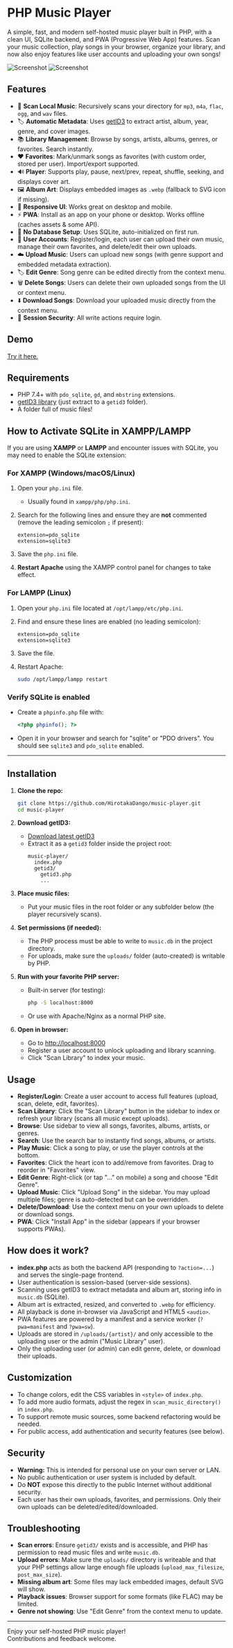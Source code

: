 # PHP Music Player

A simple, fast, and modern self-hosted music player built in PHP, with a clean UI, SQLite backend, and PWA (Progressive Web App) features. Scan your music collection, play songs in your browser, organize your library, and now also enjoy features like user accounts and uploading your own songs!

![Screenshot](https://github.com/user-attachments/assets/9878068a-7ea0-4630-bdda-dff7c72e76f3)
![Screenshot](https://github.com/user-attachments/assets/5f8c05ae-abc7-484b-a805-2323311cab6a)

## Features

- 🎵 **Scan Local Music**: Recursively scans your directory for `mp3`, `m4a`, `flac`, `ogg`, and `wav` files.
- 🏷️ **Automatic Metadata**: Uses [getID3](https://github.com/JamesHeinrich/getID3) to extract artist, album, year, genre, and cover images.
- 📚 **Library Management**: Browse by songs, artists, albums, genres, or favorites. Search instantly.
- ❤️ **Favorites**: Mark/unmark songs as favorites (with custom order, stored per user). Import/export supported.
- 🔊 **Player**: Supports play, pause, next/prev, repeat, shuffle, seeking, and displays cover art.
- 🖼️ **Album Art**: Displays embedded images as `.webp` (fallback to SVG icon if missing).
- 📱 **Responsive UI**: Works great on desktop and mobile.
- ⚡ **PWA**: Install as an app on your phone or desktop. Works offline (caches assets & some API).
- 🚀 **No Database Setup**: Uses SQLite, auto-initialized on first run.
- 👤 **User Accounts**: Register/login, each user can upload their own music, manage their own favorites, and delete/edit their own uploads.
- ☁️ **Upload Music**: Users can upload new songs (with genre support and embedded metadata extraction).
- 🏷️ **Edit Genre**: Song genre can be edited directly from the context menu.
- 🗑️ **Delete Songs**: Users can delete their own uploaded songs from the UI or context menu.
- ⬇️ **Download Songs**: Download your uploaded music directly from the context menu.
- 🔐 **Session Security**: All write actions require login.

## Demo

[Try it here.](http://phpmusic.rf.gd/)

## Requirements

- PHP 7.4+ with `pdo_sqlite`, `gd`, and `mbstring` extensions.
- [getID3 library](https://github.com/JamesHeinrich/getID3) (just extract to a `getid3` folder).
- A folder full of music files!

## How to Activate SQLite in XAMPP/LAMPP

If you are using **XAMPP** or **LAMPP** and encounter issues with SQLite, you may need to enable the SQLite extension:

### For XAMPP (Windows/macOS/Linux)

1. Open your `php.ini` file.  
   - Usually found in `xampp/php/php.ini`.

2. Search for the following lines and ensure they are **not** commented (remove the leading semicolon `;` if present):

    ```
    extension=pdo_sqlite
    extension=sqlite3
    ```

3. Save the `php.ini` file.

4. **Restart Apache** using the XAMPP control panel for changes to take effect.

### For LAMPP (Linux)

1. Open your `php.ini` file located at `/opt/lampp/etc/php.ini`.

2. Find and ensure these lines are enabled (no leading semicolon):

    ```
    extension=pdo_sqlite
    extension=sqlite3
    ```

3. Save the file.

4. Restart Apache:

    ```bash
    sudo /opt/lampp/lampp restart
    ```

### Verify SQLite is enabled

- Create a `phpinfo.php` file with:
    ```php
    <?php phpinfo(); ?>
    ```
- Open it in your browser and search for "sqlite" or "PDO drivers". You should see `sqlite3` and `pdo_sqlite` enabled.

---

## Installation

1. **Clone the repo:**

    ```bash
    git clone https://github.com/HirotakaDango/music-player.git
    cd music-player
    ```

2. **Download getID3:**

    - [Download latest getID3](https://github.com/JamesHeinrich/getID3/releases)
    - Extract it as a `getid3` folder inside the project root:
      ```
      music-player/
        index.php
        getid3/
          getid3.php
          ...
      ```

3. **Place music files:**

    - Put your music files in the root folder or any subfolder below (the player recursively scans).

4. **Set permissions (if needed):**

    - The PHP process must be able to write to `music.db` in the project directory.
    - For uploads, make sure the `uploads/` folder (auto-created) is writable by PHP.

5. **Run with your favorite PHP server:**

    - Built-in server (for testing):
      ```bash
      php -S localhost:8000
      ```
    - Or use with Apache/Nginx as a normal PHP site.

6. **Open in browser:**

    - Go to [http://localhost:8000](http://localhost:8000)
    - Register a user account to unlock uploading and library scanning.
    - Click "Scan Library" to index your music.

## Usage

- **Register/Login**: Create a user account to access full features (upload, scan, delete, edit, favorites).
- **Scan Library**: Click the "Scan Library" button in the sidebar to index or refresh your library (scans all music except uploads).
- **Browse**: Use sidebar to view all songs, favorites, albums, artists, or genres.
- **Search**: Use the search bar to instantly find songs, albums, or artists.
- **Play Music**: Click a song to play, or use the player controls at the bottom.
- **Favorites**: Click the heart icon to add/remove from favorites. Drag to reorder in "Favorites" view.
- **Edit Genre**: Right-click (or tap "..." on mobile) a song and choose "Edit Genre".
- **Upload Music**: Click "Upload Song" in the sidebar. You may upload multiple files; genre is auto-detected but can be overridden.
- **Delete/Download**: Use the context menu on your own uploads to delete or download songs.
- **PWA**: Click "Install App" in the sidebar (appears if your browser supports PWAs).

## How does it work?

- **index.php** acts as both the backend API (responding to `?action=...`) and serves the single-page frontend.
- User authentication is session-based (server-side sessions).
- Scanning uses getID3 to extract metadata and album art, storing info in `music.db` (SQLite).
- Album art is extracted, resized, and converted to `.webp` for efficiency.
- All playback is done in-browser via JavaScript and HTML5 `<audio>`.
- PWA features are powered by a manifest and a service worker (`?pwa=manifest` and `?pwa=sw`).
- Uploads are stored in `/uploads/{artist}/` and only accessible to the uploading user or the admin ("Music Library" user).
- Only the uploading user (or admin) can edit genre, delete, or download their uploads.

## Customization

- To change colors, edit the CSS variables in `<style>` of `index.php`.
- To add more audio formats, adjust the regex in `scan_music_directory()` in `index.php`.
- To support remote music sources, some backend refactoring would be needed.
- For public access, add authentication and security features (see below).

## Security

- **Warning:** This is intended for personal use on your own server or LAN.
- No public authentication or user system is included by default.
- Do **NOT** expose this directly to the public Internet without additional security.
- Each user has their own uploads, favorites, and permissions. Only their own uploads can be deleted/edited/downloaded.

## Troubleshooting

- **Scan errors**: Ensure `getid3/` exists and is accessible, and PHP has permission to read music files and write `music.db`.
- **Upload errors**: Make sure the `uploads/` directory is writeable and that your PHP settings allow large enough file uploads (`upload_max_filesize`, `post_max_size`).
- **Missing album art**: Some files may lack embedded images, default SVG will show.
- **Playback issues**: Browser support for some formats (like FLAC) may be limited.
- **Genre not showing**: Use "Edit Genre" from the context menu to update.

---

Enjoy your self-hosted PHP music player!  
Contributions and feedback welcome.

```
